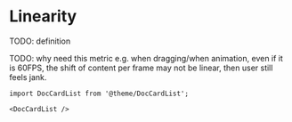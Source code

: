 # Linearity

TODO: definition

TODO: why need this metric
e.g. when dragging/when animation, even if it is 60FPS, the shift of content per frame may not be linear, then user
still feels jank.

```mdx-code-block
import DocCardList from '@theme/DocCardList';

<DocCardList />
```
